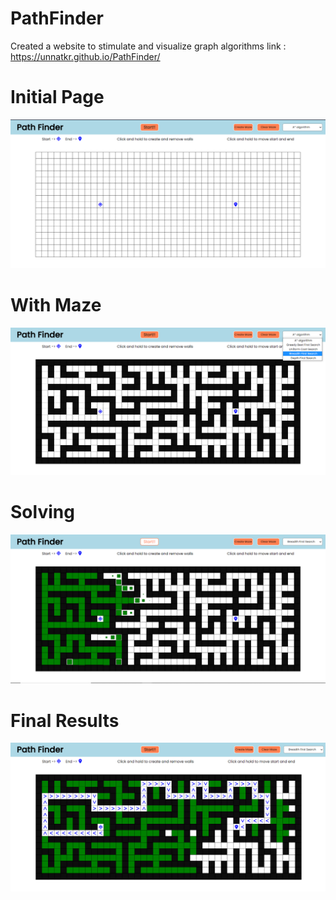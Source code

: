 # PathFinder

Created a website to stimulate and visualize graph algorithms
link : https://unnatkr.github.io/PathFinder/

# Initial Page

![Initial image](images/Initial.png)

# With Maze

![Image with Maze](images/With_Maze.png)

# Solving

![Image showing the path generating](images/Solving.png)

# Final Results

![Final image image](images/Final.png)

